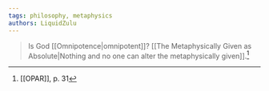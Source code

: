 ```yaml
---
tags: philosophy, metaphysics
authors: LiquidZulu
---
```


>Is God [[Omnipotence|omnipotent]]? [[The Metaphysically Given as Absolute|Nothing and no one can alter the metaphysically given]].[^1]

[^1]: [[OPAR]], p. 31